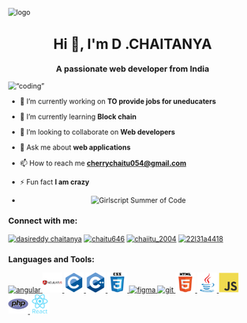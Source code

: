 ![logo](https://github.com/DASIREDDYCHAITANYA/DASIREDDYCHAITANYA/blob/main/baner.png)
<h1 align="center">Hi 👋, I'm D .CHAITANYA</h1>
<h3 align="center">A passionate web developer from India</h3>
<img aligin=“right” alt=“coding” width=“400” src=“https://encrypted-tbn0.gstatic.com/images?q=tbn:ANd9GcSq_VaHiddzuonKB3Y2hhQAGptsb_HmXJleJg&usqp=CAU”>

- 🔭 I’m currently working on **TO provide jobs for uneducaters**

- 🌱 I’m currently learning **Block chain**

- 👯 I’m looking to collaborate on **Web developers**

- 💬 Ask me about **web applications**

- 📫 How to reach me **cherrychaitu054@gmail.com**

- ⚡ Fun fact **I am crazy**
- <div align="center">
	
  <picture>
    <source 
	    media="(prefers-color-scheme: light)" 
	    srcset="https://raw.githubusercontent.com/GirlScriptSummerOfCode/MentorshipProgram/master/GSsoc%20Type%20Logo%20Black.png"
    >
    <source 
	    media="(prefers-color-scheme: dark)" 
	    srcset="https://user-images.githubusercontent.com/63473496/213306279-338f7ce9-9a9f-4427-8c2a-3e344874498f.png"
    >
    <img 
	    alt="Girlscript Summer of Code" 
	    width=80% 
	    src="https://user-images.githubusercontent.com/63473496/213306279-338f7ce9-9a9f-4427-8c2a-3e344874498f.png"
    >
  </picture>
  
</div>

<h3 align="left">Connect with me:</h3>
<p align="left">
<a href="https://linkedin.com/in/dasireddy chaitanya" target="blank"><img align="center" src="https://raw.githubusercontent.com/rahuldkjain/github-profile-readme-generator/master/src/images/icons/Social/linked-in-alt.svg" alt="dasireddy chaitanya" height="30" width="40" /></a>
<a href="https://instagram.com/chaitu646" target="blank"><img align="center" src="https://raw.githubusercontent.com/rahuldkjain/github-profile-readme-generator/master/src/images/icons/Social/instagram.svg" alt="chaitu646" height="30" width="40" /></a>
<a href="https://www.codechef.com/users/chaiitu_2004" target="blank"><img align="center" src="https://cdn.jsdelivr.net/npm/simple-icons@3.1.0/icons/codechef.svg" alt="chaiitu_2004" height="30" width="40" /></a>
<a href="https://www.hackerearth.com/22l31a4418" target="blank"><img align="center" src="https://raw.githubusercontent.com/rahuldkjain/github-profile-readme-generator/master/src/images/icons/Social/hackerearth.svg" alt="22l31a4418" height="30" width="40" /></a>
</p>

<h3 align="left">Languages and Tools:</h3>
<p align="left"> <a href="https://angular.io" target="_blank" rel="noreferrer"> <img src="https://angular.io/assets/images/logos/angular/angular.svg" alt="angular" width="40" height="40"/> </a> <a href="https://angular.io" target="_blank" rel="noreferrer"> <img src="https://raw.githubusercontent.com/devicons/devicon/master/icons/angularjs/angularjs-original-wordmark.svg" alt="angularjs" width="40" height="40"/> </a> <a href="https://www.cprogramming.com/" target="_blank" rel="noreferrer"> <img src="https://raw.githubusercontent.com/devicons/devicon/master/icons/c/c-original.svg" alt="c" width="40" height="40"/> </a> <a href="https://www.w3schools.com/cpp/" target="_blank" rel="noreferrer"> <img src="https://raw.githubusercontent.com/devicons/devicon/master/icons/cplusplus/cplusplus-original.svg" alt="cplusplus" width="40" height="40"/> </a> <a href="https://www.w3schools.com/css/" target="_blank" rel="noreferrer"> <img src="https://raw.githubusercontent.com/devicons/devicon/master/icons/css3/css3-original-wordmark.svg" alt="css3" width="40" height="40"/> </a> <a href="https://www.figma.com/" target="_blank" rel="noreferrer"> <img src="https://www.vectorlogo.zone/logos/figma/figma-icon.svg" alt="figma" width="40" height="40"/> </a> <a href="https://git-scm.com/" target="_blank" rel="noreferrer"> <img src="https://www.vectorlogo.zone/logos/git-scm/git-scm-icon.svg" alt="git" width="40" height="40"/> </a> <a href="https://www.w3.org/html/" target="_blank" rel="noreferrer"> <img src="https://raw.githubusercontent.com/devicons/devicon/master/icons/html5/html5-original-wordmark.svg" alt="html5" width="40" height="40"/> </a> <a href="https://www.java.com" target="_blank" rel="noreferrer"> <img src="https://raw.githubusercontent.com/devicons/devicon/master/icons/java/java-original.svg" alt="java" width="40" height="40"/> </a> <a href="https://developer.mozilla.org/en-US/docs/Web/JavaScript" target="_blank" rel="noreferrer"> <img src="https://raw.githubusercontent.com/devicons/devicon/master/icons/javascript/javascript-original.svg" alt="javascript" width="40" height="40"/> </a> <a href="https://www.php.net" target="_blank" rel="noreferrer"> <img src="https://raw.githubusercontent.com/devicons/devicon/master/icons/php/php-original.svg" alt="php" width="40" height="40"/> </a> <a href="https://reactjs.org/" target="_blank" rel="noreferrer"> <img src="https://raw.githubusercontent.com/devicons/devicon/master/icons/react/react-original-wordmark.svg" alt="react" width="40" height="40"/> </a> </p>
